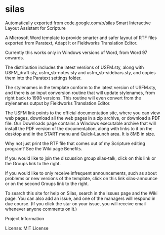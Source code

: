 # silas
Automatically exported from code.google.com/p/silas
Smart Interactive Layout Assistant for Scripture

A Microsoft Word template to provide smarter and safer layout of RTF files exported from Paratext, 
Adapt It or Fieldworks Translation Editor.

Currently this works only in Windows versions of Word, from Word 97 onwards.

The distribution includes the latest versions of USFM.sty, along with USFM_draft.sty, usfm_sb-notes.sty and usfm_sb-sidebars.sty, 
and copies them into the Paratext settings folder.

The stylenames in the template conform to the latest version of USFM.sty, and there is an input conversion routine 
that will update stylenames, from right back to 1998 versions. This routine will even convert from the stylenames 
output by Fieldworks Translation Editor.

The USFM link points to the official documentation site, where you can view web pages, download all the web pages in a zip archive, 
or download a PDF file. Our Downloads page contains a Windows executable archive that will install the PDF version of the documentation, 
along with links to it on the desktop and in the START menu and Quick-Launch area. It is 8MB in size.

Why not just print the RTF file that comes out of my Scripture editing program? See the Wiki page Benefits.

If you would like to join the discussion group silas-talk, click on this link or the Groups link to the right.

If you would like to only receive infrequent announcements, such as about problems or new versions of the template, click on this link 
silas-announce or on the second Groups link to the right.

To search this site for help on Silas, search in the Issues page and the Wiki page. You can also add an issue, and one of the managers 
will respond in due course. (If you click the star on your issue, you will receive email whenever anyone comments on it.)

Project Information

License: MIT License
